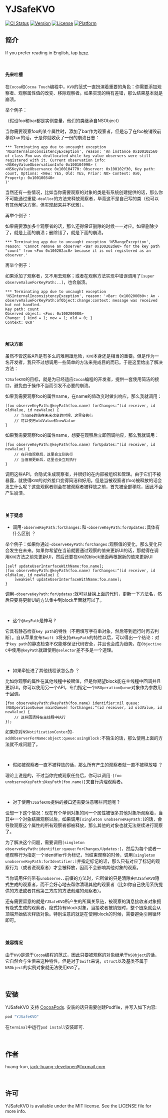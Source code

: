 # YJSafeKVO

[![CI Status](http://img.shields.io/travis/huang-kun/YJSafeKVO.svg?style=flat)](https://travis-ci.org/huang-kun/YJSafeKVO)
[![Version](https://img.shields.io/cocoapods/v/YJSafeKVO.svg?style=flat)](http://cocoapods.org/pods/YJSafeKVO)
[![License](https://img.shields.io/cocoapods/l/YJSafeKVO.svg?style=flat)](http://cocoapods.org/pods/YJSafeKVO)
[![Platform](https://img.shields.io/cocoapods/p/YJSafeKVO.svg?style=flat)](http://cocoapods.org/pods/YJSafeKVO)

## 简介

If you prefer reading in English, tap [here](https://github.com/huang-kun/YJSafeKVO/blob/master/README.md).

<br>

#### 先来吐槽

在`Cocoa`和`Cocoa Touch`编程中，`KVO`的范式一直扮演着重要的角色：你需要添加观察者、观察属性值的改变、移除观察者。如果实现的稍有差错，那么结果基本就是崩溃。

举个例子：

（假设foo和bar都是实例变量，他们的类继承自NSObject）

当你需要观察foo的某个属性时，添加了bar作为观察者，但是忘了在foo被销毁前移除bar的话，于是你就收获了一份的崩溃日志：

```
*** Terminating app due to uncaught exception 'NSInternalInconsistencyException', reason: 'An instance 0x100102560 of class Foo was deallocated while key value observers were still registered with it. Current observation info: <NSKeyValueObservationInfo 0x100104990> (
<NSKeyValueObservance 0x100104770: Observer: 0x100102f30, Key path: count, Options: <New: YES, Old: YES, Prior: NO> Context: 0x0, Property: 0x100100340>
)'
```

当然还有一些情况，比如当你需要观察的对象的类是有系统创建提供的话，那么你不可能通过重载`-dealloc`的方法来释放观察者，毕竟这不是自己写的类（也可以有其他解决方案，但实现起来并不优雅）。

再举个例子：

如果需要添加多个观察者的话，那么还得保证删除的时候一一对应。如果删除少了，就是上面的崩溃；删除错了，就是下面的崩溃。


```
*** Terminating app due to uncaught exception 'NSRangeException', reason: 'Cannot remove an observer <Bar 0x100202de0> for the key path "count" from <Foo 0x100202ac0> because it is not registered as an observer.'
```

再举个例子：

如果添加了观察者，又不用去观察；或者在观察方法实现中错误调用了`[super observeValueForKeyPath:..]`，也会崩溃。

```
*** Terminating app due to uncaught exception 'NSInternalInconsistencyException', reason: '<Bar: 0x1002000b0>: An -observeValueForKeyPath:ofObject:change:context: message was received but not handled.
Key path: count
Observed object: <Foo: 0x100200080>
Change: { kind = 1; new = 1; old = 0; }
Context: 0x0'
```

<br>

#### 解决方案

虽然不管这些API是有多么的难用跟危险，`KVO`本身还是相当的重要。但是作为一名开发者，我只不过想调用一些简单的方法来完成目的而已。于是这里给出了解决方法：

`YJSafeKVO`的目标，就是为已经适应`Cocoa`编程的开发者，提供一套使用简洁的接口，避免由于操作不当而引发不必要的崩溃。

如果我需要观察foo的属性name，在name的值改变时做出响应，那么我就调用：

```
[foo observeKeyPath:@keyPath(foo.name) forChanges:^(id receiver, id oldValue, id newValue) {
    // 当name的值在未来改变的时候，这里会执行
    // 可以使用oldValue和newValue
}
```

如果我需要观察foo的属性name，想要在观察后立即回调响应，那么我就调用：

```
[foo observeKeyPath:@keyPath(foo.name) forUpdates:^(id receiver, id newValue) {
    // 在开始观察后，这里会立刻执行
    // 当值被更新后，这里也会立刻执行
}
```

调用这些API，会隐式生成观察者，并很好的在内部被组织和管理。由于它们不被暴露，就使得`KVO`的对外接口变得简洁和好用。但是当被观察者(foo)被释放的话会发生什么呢？这些观察者则会在被观察者被释放之前，首先被全部移除，因此不会产生崩溃。

<br>

#### 关于疑虑

* 调用`-observeKeyPath:forChanges:`和`-observeKeyPath:forUpdates:`具体有什么区别 ？

举个例子：如果你通过`-observeKeyPath:forChanges:`观察值的变化，那么变化只会发生在未来。如果你希望在当前就要通过观察的值来更新UI的话，那就得在调用`KVO`方法之前先更新UI，然后还要在`KVO`的block里面再根据新的值来更新UI

```
[self updateUserInterfaceWithName:foo.name];
[foo observeKeyPath:@keyPath(foo.name) forChanges:^(id receiver, id oldValue, id newValue) {
    [weakSelf updateUserInterfaceWithName:foo.name]; 
}
```

调用`-observeKeyPath:forUpdates:`就可以替换上面的代码，更新一下方法名，然后只要将更新UI的方法集中到block里面就可以了。

<br>

* 这个`@keyPath`是神马 ?

它具有静态检查`key path`的特性（不用填写字符串对象，然后等到运行时再去判断）。自从苹果宣布`Swift 3`将支持`#keyPath`的特性以后，可以得出一个结论：对于`key path`的静态检查不仅能够保证代码安全，并且也会成为趋势。在`Objective C`中使用`@keyPath`就跟使用`@selector`差不多是一个道理。

<br>

* 如果牵扯进了其他线程该怎么办 ？

比如你观察的属性在其他线程中被赋值，但是你期望block能在主线程中回调并且更新UI。你可以使用另一个API，专门指定一个`NSOperationQueue`对象作为参数用于回调。

```
[foo observeKeyPath:@keyPath(foo.name) identifier:nil queue:[NSOperationQueue mainQueue] forChanges:^(id receiver, id oldValue, id newValue) {
    // 这样回调将在主线程中执行
}];
```

如果你对`NSNotificationCenter`的`-addObserverForName:object:queue:usingBlock:`不陌生的话，那么使用上面的方法就不成问题了。

<br>

* 假如被观察者一直不被释放的话，那么所有产生的观察者就一直不被释放喽 ？

理论上说是的，不过当你完成观察任务后，你可以调用`-[foo unobserveKeyPath:@keyPath(foo.name)]`来自行清理观察者。

<br>

* 对于使用`YJSafeKVO`提供的接口还需要注意哪些问题呢 ?

设想一下这个情况：现在有个单例对象的同一个属性被很多其他对象所观察着，当其中一个对象结束观察以后，如果调用`[singleton unobserveKeyPath:]`的话，会导致观察这个属性的所有观察者都被释放，那么其他的对象也就无法继续进行观察了。

为了解决这个问题，需要调用`[singleton observeKeyPath:identifier:queue:forChanges/Updates:]`，然后为每个或者一组观察行为指定一个identifier作为标记，当结束观察的时候，调用`[singleton unobserveKeyPath:forIdentifier:]`并指定标记的话，那么只有对应了标记的观察行为（或者说观察者）才会被释放，因而不会影响其他对象的观察。

当你调用任何带有`unobserve..`前缀的方法时，它所做的只是清除由`YJSafeKVO`隐式生成的观察者，而不会好心地去帮你清理其他的观察者（比如你自己使用系统提供的方法或者其他第三方库的方法创建的观察者）。

还有需要留意的就是`YJSafeKVO`所产生的所属关系链，被观察的消息接收者对象拥有隐式生成的观察者，隐式持有block对象，当接收者被销毁时，整个链条就会从顶端开始依次释放对象。特别注意的就是在使用block的时候，需要避免引用循环即可。

<br>

#### 兼容情况

由于`KVO`是源于`Cocoa`编程的范式，因此只要被观察的对象继承于`NSObject`的话，它自然会与生俱来这种特性，但是对于`Swift`来说，`struct`以及基类不属于`NSObject`的实例对象就无法使用`KVO`了。

<br>

## 安装

YJSafeKVO 支持 [CocoaPods](http://cocoapods.org). 安装的话只需要创建Podfile，并写入如下内容:

```ruby
pod "YJSafeKVO"
```

在`terminal`中运行`pod install`安装即可.

<br>

## 作者

huang-kun, jack-huang-developer@foxmail.com

<br>

## 许可

YJSafeKVO is available under the MIT license. See the LICENSE file for more info.






